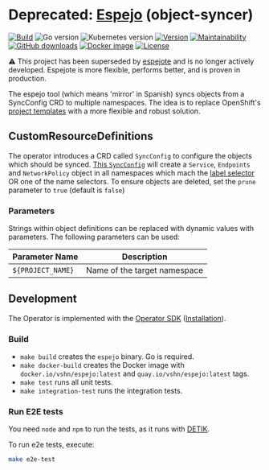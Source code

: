 # Deprecated: [Espejo](https://es.wikipedia.org/wiki/Espejo) (object-syncer)

[![Build](https://img.shields.io/github/workflow/status/vshn/espejo/Test)][build]
![Go version](https://img.shields.io/github/go-mod/go-version/vshn/espejo)
![Kubernetes version](https://img.shields.io/badge/k8s-v1.20-blue)
[![Version](https://img.shields.io/github/v/release/vshn/espejo)][releases]
[![Maintainability](https://img.shields.io/codeclimate/maintainability/vshn/espejo)][codeclimate]
[![GitHub downloads](https://img.shields.io/github/downloads/vshn/espejo/total)][releases]
[![Docker image](https://img.shields.io/docker/pulls/vshn/espejo)][dockerhub]
[![License](https://img.shields.io/github/license/vshn/espejo)][license]

⚠️ This project has been superseded by [espejote](https://github.com/vshn/espejote) and is no longer actively developed. Espejote is more flexible, performs better, and is proven in production.

The espejo tool (which means 'mirror' in Spanish) syncs objects from a SyncConfig CRD to multiple namespaces. The idea is to replace OpenShift's [project templates](https://docs.openshift.com/container-platform/3.11/admin_guide/managing_projects.html#modifying-the-template-for-new-projects) with a more flexible and robust solution.

## CustomResourceDefinitions

The operator introduces a CRD called `SyncConfig` to configure the objects which should be synced.
[This `SyncConfig`](config/samples/complete-syncconfig.yaml) will create a `Service`, `Endpoints` and `NetworkPolicy` object in all namespaces which mach the [label selector](https://kubernetes.io/docs/reference/generated/kubernetes-api/v1.20/#labelselector-v1-meta) OR one of the name selectors.
To ensure objects are deleted, set the `prune` parameter to `true` (default is `false`)

### Parameters

Strings within object definitions can be replaced with dynamic values with parameters. The following parameters can be used:

| Parameter Name               | Description                  |
|------------------------------|------------------------------|
| `${PROJECT_NAME}`            | Name of the target namespace |

## Development

The Operator is implemented with the [Operator SDK](https://github.com/operator-framework/operator-sdk) ([Installation](https://sdk.operatorframework.io/docs/installation/)).

### Build

* `make build` creates the `espejo` binary. Go is required.
* `make docker-build` creates the Docker image with `docker.io/vshn/espejo:latest` and `quay.io/vshn/espejo:latest` tags.
* `make test` runs all unit tests.
* `make integration-test` runs the integration tests.

### Run E2E tests

You need `node` and `npm` to run the tests, as it runs with [DETIK][detik].

To run e2e tests, execute:

```bash
make e2e-test
```

[build]: https://github.com/vshn/espejo/actions?query=workflow%3ATest
[releases]: https://github.com/vshn/espejo/releases
[license]: https://github.com/vshn/espejo/blob/master/LICENSE
[dockerhub]: https://hub.docker.com/r/vshn/espejo
[codeclimate]: https://codeclimate.com/github/vshn/espejo

[detik]: https://github.com/bats-core/bats-detik
